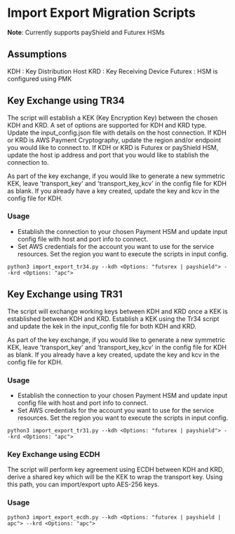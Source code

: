 # Import Export Migration Scripts
**Note**: Currently supports payShield and Futurex HSMs

## Assumptions
KDH : Key Distribution Host
KRD : Key Receiving Device
Futurex : HSM is configured using PMK

## Key Exchange using TR34

The script will establish a KEK (Key Encryption Key) between the chosen KDH and KRD. A set of options are supported for KDH and KRD type.
Update the input_config.json file with details on the host connection.
If KDH or KRD is AWS Payment Cryptography, update the region and/or endpoint you would like to connect to.
If KDH or KRD is Futurex or payShield HSM, update the host ip address and port that you would like to stablish the connection to.

As part of the key exchange, if you would like to generate a new symmetric KEK, leave 'transport_key' and 'transport_key_kcv' in the config file for KDH as blank.
If you already have a key created, update the key and kcv in the config file for KDH.

### Usage

* Establish the connection to your chosen Payment HSM and update input config file with host and port info to connect.
* Set AWS credentials for the account you want to use for the service resources. Set the region you want to execute the scripts in input config.

```
python3 import_export_tr34.py --kdh <Options: "futurex | payshield"> --krd <Options: "apc">
```

## Key Exchange using TR31
The script will exchange working keys between KDH and KRD once a KEK is established between KDH and KRD.
Establish a KEK using the Tr34 script and update the kek in the input_config file for both KDH and KRD.

As part of the key exchange, if you would like to generate a new symmetric KEK, leave 'transport_key' and 'transport_key_kcv' in the config file for KDH as blank.
If you already have a key created, update the key and kcv in the config file for KDH.

### Usage

* Establish the connection to your chosen Payment HSM and update input config file with host and port info to connect.
* Set AWS credentials for the account you want to use for the service resources. Set the region you want to execute the scripts in input config.

```
python3 import_export_tr31.py --kdh <Options: "futurex | payshield"> --krd <Options: "apc">
```

### Key Exchange using ECDH
The script will perform key agreement using ECDH between KDH and KRD, derive a shared key which will be the KEK to wrap the transport key.
Using this path, you can import/export upto AES-256 keys.

### Usage

```
python3 import_export_ecdh.py --kdh <Options: "futurex | payshield | apc"> --krd <Options: "apc">
```
